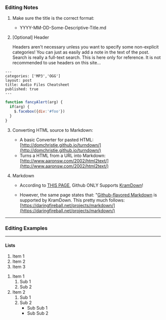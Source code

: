 ### Editing Notes
1. Make sure the title is the correct format:
    * YYYY-MM-DD-Some-Descriptive-Title.md
   <p>

2. [Optional] Header
   <p>
   Headers aren't necessary unless you want to specify some non-explicit categories!
   You can just as easily add a note in the text of the post. Search is really a full-text search.
   This is here only for reference. It is not recommended to use headers on this site...

```
---
categories: ['MP3','OGG']
layout: post
title: Audio Files Cheatsheet
published: true
---

```
   
```javascript
function fancyAlert(arg) {
  if(arg) {
    $.facebox({div:'#foo'})
  }
}
```
   
3. Converting HTML source to Markdown:
    * A basic Converter for pasted HTML:     [http://domchristie.github.io/turndown/](http://domchristie.github.io/turndown/)
    * Turns a HTML from a URL into Markdown: [http://www.aaronsw.com/2002/html2text/](http://www.aaronsw.com/2002/html2text/)
    <p>
   
4. Markdown
    * According to [THIS PAGE](https://help.github.com/articles/updating-your-markdown-processor-to-kramdown/), Github ONLY Supports [KramDown](https://kramdown.gettalong.org/)!
    
    * However, the same page states that: "[Github-flavored Markdown](https://help.github.com/categories/writing-on-github/) is supported by KramDown. This pretty much follows: [https://daringfireball.net/projects/markdown/](https://daringfireball.net/projects/markdown/)

---
### Editing Examples
---

#### Lists

1. Item 1
1. Item 2
1. Item 3

<p></p>

1. Item 1
   1. Sub 1
   1. Sub 2
1. Item 2
   1. Sub 1
   1. Sub 2
       * Sub Sub 1
       * Sub Sub 2


   


